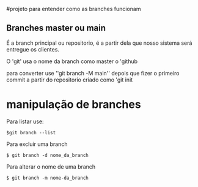 #projeto para entender como as branches funcionam

## Branches master ou main

É a branch  principal ou repositorio, é a partir dela que nosso sistema será entregue os clientes.

 O 'git' usa o nome da branch como master o 'github

 para converter use ''git branch -M main'' depois que fizer o primeiro commit a partir do repositorio criado como 'git init
# manipulação de branches
Para listar use:
```
$git branch --list
```

Para excluir uma branch
```
$ git branch -d nome_da_branch
```

Para alterar o nome de uma branch
```
$ git branch -m nome-da_branch
